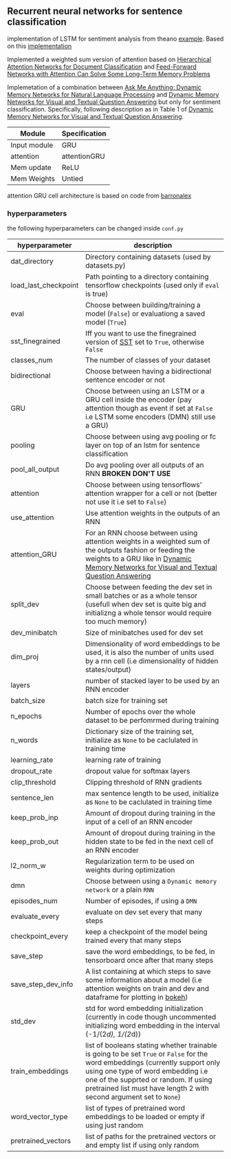 ## Recurrent neural networks for sentence classification

implementation of LSTM for sentiment analysis from theano [example](http://deeplearning.net/tutorial/lstm.html).
Based on this [implementation](https://github.com/inikdom/neural-sentiment)

Implemented a weighted sum version of attention based on [Hierarchical Attention Networks for Document Classification](https://www.cs.cmu.edu/~diyiy/docs/naacl16.pdf) 
and [Feed-Forward Networks with Attention Can Solve Some Long-Term Memory Problems](https://arxiv.org/abs/1512.08756)

Implemetation of a combination between [Ask Me Anything: Dynamic Memory Networks for Natural Language Processing](https://arxiv.org/abs/1506.07285) and [Dynamic Memory Networks for Visual and Textual Question Answering](https://arxiv.org/abs/1603.01417) but only for sentiment classification. Specifically, following description as in Table 1 of [Dynamic Memory Networks for Visual and Textual Question Answering](https://arxiv.org/abs/1603.01417). 

|Module | Specification |
|-------|---------------|
|Input module|GRU|
|attention|attentionGRU|
|Mem update|ReLU|
|Mem Weights|Untied|
 

attention GRU cell architecture is based on code from [barronalex](https://github.com/barronalex/Dynamic-Memory-Networks-in-TensorFlow)

### hyperparameters

the following hyperparameters can be changed inside `conf.py`

|hyperparameter| description|
|--------------|------------|
|dat_directory| Directory containing datasets (used by datasets.py) |
|load_last_checkpoint| Path pointing to a directory containing tensorflow checkpoints (used only if `eval` is true) |
|eval| Choose between building/training a model (`False`) or evaluationg a saved model (`True`) |
|sst_finegrained| Iff you want to use the finegrained version of [SST](https://nlp.stanford.edu/sentiment/index.html) set to `True`, otherwise `False` |
|classes_num| The number of classes of your dataset |
|bidirectional| Choose between having a bidirectional sentence encoder or not |
|GRU| Choose between using an LSTM or a GRU cell inside the encoder (pay attention though as event if set at `False` i.e LSTM some encoders (DMN) still use a GRU)|
|pooling| Choose between using avg pooling or fc layer on top of an lstm for sentence classification  |
|pool_all_output| Do avg pooling over all outputs of an RNN **BROKEN DON'T USE** |
|attention| Choose between using tensorflows' attention wrapper for a cell or not (better not use it i.e set to `False`) |
|use_attention| Use attention weights in the outputs of an RNN |
|attention_GRU| For an RNN choose between using attention weights in a weighted sum of the outputs fashion or feeding the weights to a GRU like in  [Dynamic Memory Networks for Visual and Textual Question Answering](https://arxiv.org/abs/1603.01417) |
|split_dev| Choose between feeding the dev set in small batches or as a whole tensor (usefull when dev set is quite big and initializng a whole tensor would require too much memory) |
|dev_minibatch| Size of minibatches used for dev set |
|dim_proj| Dimensionality of word embeddings to be used, it is also the number of units used by a rnn cell (i.e dimensionality of hidden states/output) |
|layers| number of stacked layer to be used by an RNN encoder |
|batch_size| batch size for training set |
|n_epochs| Number of epochs over the whole dataset to be perfomrmed during training |
|n_words| Dictionary size of the training set, initialize as `None` to be caclulated in training time |
|learning_rate| learning rate of training |
|dropout_rate| dropout value for softmax layers |
|clip_threshold| Clipping threshold of RNN gradients |
|sentence_len| max sentence length to be used, initialize as `None` to be caclulated in training time  |
|keep_prob_inp| Amount of dropout during training in the input of a cell of an RNN encoder |
|keep_prob_out| Amount of dropout during training in the hidden state to be fed in the next cell of an RNN encoder  |
|l2_norm_w| Regularization term to be used on weights during optimization  |
|dmn| Choose between using a `Dynamic memory network` or a plain `RNN`|
|episodes_num| Number of episodes, if using a `DMN` |
|evaluate_every| evaluate on dev set every that many steps |
|checkpoint_every| keep a checkpoint of the model being trained every that many steps |
|save_step| save the word embeddings, to be fed, in tensorboard once after that many steps  |
|save_step_dev_info| A list containing at which steps to save some information about a model (i.e attention weights on train and dev and  dataframe for plotting in [bokeh](https://github.com/bill-kalog/bokeh_plots)) |
|std_dev| std for word embedding initialization (currently in code though uncommented initializing word embedding in the interval (-1/(2*d), 1/(2*d)) |
|train_embeddings| list of booleans stating whether trainable is going to be set `True` or `False` for the word embeddings (currently support only using one type of word embedding i.e one of the supprted or random. If using pretrained list must have length 2 with second argument set to `None`) |
|word_vector_type| list of types of pretrained word embeddings to be loaded or empty if using just random  |
|pretrained_vectors| list of paths for the pretrained vectors or and empty list if using only random |



